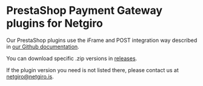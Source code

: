 # PrestaShop Payment Gateway plugins for Netgiro
Our PrestaShop plugins use the iFrame and POST integration way described in [our Github documentation](https://netgiro.github.io/).

You can download specific .zip versions in [releases](https://github.com/netgiro/prestashop-plugin/releases).

If the plugin version you need is not listed there, please contact us at netgiro@netgiro.is.
